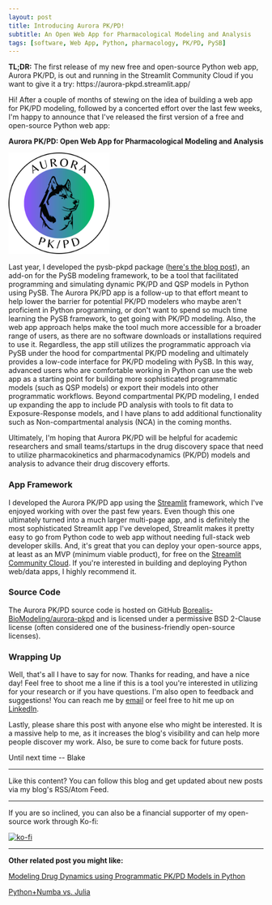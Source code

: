 ```yaml
---
layout: post
title: Introducing Aurora PK/PD!
subtitle: An Open Web App for Pharmacological Modeling and Analysis
tags: [software, Web App, Python, pharmacology, PK/PD, PySB]
---
```


<div class="alert alert-info">
<strong>TL;DR:</strong> The first release of my new free and open-source Python web app, Aurora PK/PD, is out and running in the Streamlit Community Cloud if you want to give it a try: https://aurora-pkpd.streamlit.app/
</div>

Hi! After a couple of months of stewing on the idea of building a web app for PK/PD modeling, followed by a concerted effort over the last few weeks, I'm happy to announce that I've released the first version of a free and open-source Python web app:


**Aurora PK/PD: Open Web App for Pharmacological Modeling and Analysis**

<img src="https://github.com/Borealis-BioModeling/aurora-pkpd/blob/main/assets/aurora-pkpd-logo-2.png?raw=true" alt="Aurora PK/PD Logo Image" width="200"/>

Last year, I developed the pysb-pkpd package ([here's the blog post](https://blakeaw.github.io/2023-10-23-pysb-pkpd/)), an add-on for the PySB modeling framework, to be a tool that facilitated programming and simulating dynamic PK/PD and QSP models in Python using PySB. The Aurora PK/PD app is a follow-up to that effort meant to help lower the barrier for potential PK/PD modelers who maybe aren't proficient in Python programming, or don't want to spend so much time learning the PySB framework, to get going with PK/PD modeling. Also, the web app approach helps make the tool much more accessible for a broader range of users, as there are no software downloads or installations required to use it. Regardless, the app still utilizes the programmatic approach via PySB under the hood for compartmental PK/PD modeling and ultimately provides a low-code interface for PK/PD modeling with PySB. In this way, advanced users who are comfortable working in Python can use the web app as a starting point for building more sophisticated programmatic models (such as QSP models) or export their models into other programmatic workflows.  Beyond compartmental PK/PD modeling, I ended up expanding the app to include PD analysis with tools to fit data to Exposure-Response models, and I have plans to add additional functionality such as Non-compartmental analysis (NCA) in the coming months.  

Ultimately, I'm hoping that Aurora PK/PD will be helpful for academic researchers and small teams/startups in the drug discovery space that need to utilize pharmacokinetics and pharmacodynamics (PK/PD) models and analysis to advance their drug discovery efforts.


### App Framework

I developed the Aurora PK/PD app using the [Streamlit](https://streamlit.io/) framework, which I've enjoyed working with over the past few years. Even though this one ultimately turned into a much larger multi-page app, and is definitely the most sophisticated Streamlit app I've developed, Streamlit makes it pretty easy to go from Python code to web app without needing full-stack web developer skills. And, it's great that you can deploy your open-source apps, at least as an MVP (minimum viable product), for free on the [Streamlit Community Cloud](https://streamlit.io/cloud). If you're interested in building and deploying Python web/data apps, I highly recommend it.


### Source Code

The Aurora PK/PD source code is hosted on GitHub [Borealis-BioModeling/aurora-pkpd](https://github.com/Borealis-BioModeling/aurora-pkpd) and is licensed under a permissive BSD 2-Clause license (often considered one of the business-friendly open-source licenses).  


### Wrapping Up

Well, that's all I have to say for now. Thanks for reading, and have a nice day! Feel free to shoot me a line if this is a tool you're interested in utilizing for your research or if you have questions. I'm also open to feedback and suggestions! You can reach me by [email](mailto:blakeaw1102@gmail.com) or feel free to hit me up on [LinkedIn](https://www.linkedin.com/in/blakewilson3/).


Lastly, please share this post with anyone else who might be interested. It is a massive help to me, as it increases the blog's visibility and can help more people discover my work. Also, be sure to come back for future posts.


Until next time -- Blake

------

Like this content? You can follow this blog and get updated about new posts via my blog's RSS/Atom Feed.

------

If you are so inclined, you can also be a financial supporter of my open-source work through Ko-fi:


 [![ko-fi](https://ko-fi.com/img/githubbutton_sm.svg)](https://ko-fi.com/J3J4ZUCVU)

------

**Other related post you might like:**

[Modeling Drug Dynamics using Programmatic PK/PD Models in Python](https://blakeaw.github.io/2023-10-23-pysb-pkpd/)

[Python+Numba vs. Julia](https://blakeaw.github.io/2019-09-20-numba-vs-julia/)
